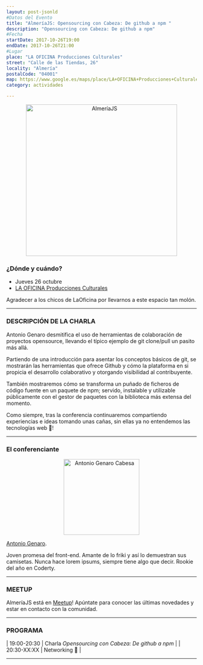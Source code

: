 ```yaml
---
layout: post-jsonld
#Datos del Evento
title: "AlmeríaJS: Opensourcing con Cabeza: De github a npm "
description: "Opensourcing con Cabeza: De github a npm"
#Fecha
startDate: 2017-10-26T19:00
endDate: 2017-10-26T21:00
#Lugar
place: "LA OFICINA Producciones Culturales"
street: "Calle de las Tiendas, 26"
locality: "Almería"
postalCode: "04001"
map: https://www.google.es/maps/place/LA+OFICINA+Producciones+Culturales/@36.8407451,-2.4659522,15z/data=!4m2!3m1!1s0x0:0xcdfbe3a383b843eb?sa=X&ved=0ahUKEwiA3eLxnI7UAhUJ5xoKHV8ZD5UQ_BIIgQEwDg
category: actividades

---
```


<p align="center">
  <img src="/recursos/2017-06-01/almeriajs/js.png" alt="AlmeríaJS" width="400px"/>
</p>

### ¿Dónde y cuándo?

- Jueves 26 octubre
- [LA OFICINA Producciones Culturales](https://www.google.es/maps/place/LA+OFICINA+Producciones+Culturales/@36.8407451,-2.4659522,15z/data=!4m15!1m9!4m8!1m0!1m6!1m2!1s0xd7a9dfd82f7b2d7:0xcdfbe3a383b843eb!2sLA+OFICINA+Producciones+Culturales,+Calle+de+las+Tiendas,+26,+04001+Almer%C3%ADa!2m2!1d-2.4659522!2d36.8407451!3m4!1s0x0:0xcdfbe3a383b843eb!8m2!3d36.8407451!4d-2.4659522)

Agradecer a los chicos de LaOficina por llevarnos a este espacio tan molón.

---

### DESCRIPCIÓN DE LA CHARLA
Antonio Genaro desmitifica el uso de herramientas de colaboración de proyectos opensource, llevando el típico ejemplo de git clone/pull un pasito más allá.

Partiendo de una introducción para asentar los conceptos básicos de git, se mostrarán las herramientas que ofrece Github y cómo la plataforma en si propicia el desarrollo colaborativo y otorgando visibilidad al contribuyente.

También mostraremos cómo se transforma un puñado de ficheros de código fuente en un paquete de npm; servido, instalable y utilizable públicamente con el gestor de paquetes con la biblioteca más extensa del momento.

Como siempre, tras la conferencia continuaremos compartiendo experiencias e ideas tomando unas cañas, sin ellas ya no entendemos las tecnologías web 🍻!

---

### El conferenciante

<p align="center">
  <img src="https://avatars3.githubusercontent.com/u/15797756" alt="Antonio Genaro Cabesa" width="200px"/>
</p>

[Antonio Genaro](https://github.com/antoniogenaro).

Joven promesa del front-end. Amante de lo friki y así lo demuestran sus camisetas. Nunca hace lorem ipsums, siempre tiene algo que decir. Rookie del año en Coderty.

---

### MEETUP
AlmeríaJS está en [Meetup](https://www.meetup.com/es-ES/almeriajs/)! Apúntate para conocer las últimas novedades y estar en contacto con la comunidad.

---

### PROGRAMA

| 19:00-20:30 | Charla _Opensourcing con Cabeza: De github a npm_ |
| 20:30-XX:XX | Networking 🍻 |


---


